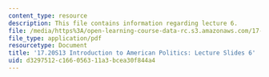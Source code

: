 ```yaml
---
content_type: resource
description: This file contains information regarding lecture 6.
file: /media/https%3A/open-learning-course-data-rc.s3.amazonaws.com/17-20-introduction-to-american-politics-spring-2013/d3297512c166056311a3bcea30f844a4_MIT17_20S13_Lecture6.pdf
file_type: application/pdf
resourcetype: Document
title: '17.20S13 Introduction to American Politics: Lecture Slides 6'
uid: d3297512-c166-0563-11a3-bcea30f844a4
---
```

